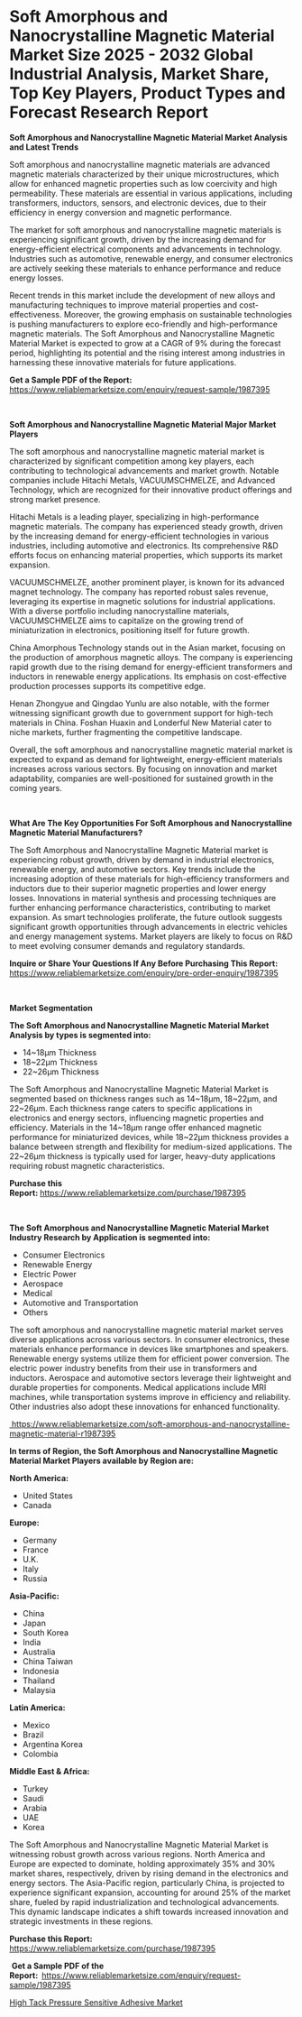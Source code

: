 <p><h1>Soft Amorphous and Nanocrystalline Magnetic Material Market Size 2025 - 2032 Global Industrial Analysis, Market Share, Top Key Players, Product Types and Forecast Research Report</h1></p><p><strong>Soft Amorphous and Nanocrystalline Magnetic Material Market Analysis and Latest Trends</strong></p>
<p><p>Soft amorphous and nanocrystalline magnetic materials are advanced magnetic materials characterized by their unique microstructures, which allow for enhanced magnetic properties such as low coercivity and high permeability. These materials are essential in various applications, including transformers, inductors, sensors, and electronic devices, due to their efficiency in energy conversion and magnetic performance.</p><p>The market for soft amorphous and nanocrystalline magnetic materials is experiencing significant growth, driven by the increasing demand for energy-efficient electrical components and advancements in technology. Industries such as automotive, renewable energy, and consumer electronics are actively seeking these materials to enhance performance and reduce energy losses.</p><p>Recent trends in this market include the development of new alloys and manufacturing techniques to improve material properties and cost-effectiveness. Moreover, the growing emphasis on sustainable technologies is pushing manufacturers to explore eco-friendly and high-performance magnetic materials. The Soft Amorphous and Nanocrystalline Magnetic Material Market is expected to grow at a CAGR of 9% during the forecast period, highlighting its potential and the rising interest among industries in harnessing these innovative materials for future applications.</p></p>
<p><strong>Get a Sample PDF of the Report:&nbsp;</strong> <a href="https://www.reliablemarketsize.com/enquiry/request-sample/1987395?utm_campaign=2457&utm_medium=2&utm_source=Github&utm_content=ia&utm_term=03042025&utm_id=soft-amorphous-and-nanocrystalline-magnetic-material">https://www.reliablemarketsize.com/enquiry/request-sample/1987395</a></p>
<p>&nbsp;</p>
<p><strong>Soft Amorphous and Nanocrystalline Magnetic Material Major Market Players</strong></p>
<p><p>The soft amorphous and nanocrystalline magnetic material market is characterized by significant competition among key players, each contributing to technological advancements and market growth. Notable companies include Hitachi Metals, VACUUMSCHMELZE, and Advanced Technology, which are recognized for their innovative product offerings and strong market presence.</p><p>Hitachi Metals is a leading player, specializing in high-performance magnetic materials. The company has experienced steady growth, driven by the increasing demand for energy-efficient technologies in various industries, including automotive and electronics. Its comprehensive R&D efforts focus on enhancing material properties, which supports its market expansion.</p><p>VACUUMSCHMELZE, another prominent player, is known for its advanced magnet technology. The company has reported robust sales revenue, leveraging its expertise in magnetic solutions for industrial applications. With a diverse portfolio including nanocrystalline materials, VACUUMSCHMELZE aims to capitalize on the growing trend of miniaturization in electronics, positioning itself for future growth.</p><p>China Amorphous Technology stands out in the Asian market, focusing on the production of amorphous magnetic alloys. The company is experiencing rapid growth due to the rising demand for energy-efficient transformers and inductors in renewable energy applications. Its emphasis on cost-effective production processes supports its competitive edge.</p><p>Henan Zhongyue and Qingdao Yunlu are also notable, with the former witnessing significant growth due to government support for high-tech materials in China. Foshan Huaxin and Londerful New Material cater to niche markets, further fragmenting the competitive landscape.</p><p>Overall, the soft amorphous and nanocrystalline magnetic material market is expected to expand as demand for lightweight, energy-efficient materials increases across various sectors. By focusing on innovation and market adaptability, companies are well-positioned for sustained growth in the coming years.</p></p>
<p>&nbsp;</p>
<p><strong>What Are The Key Opportunities For Soft Amorphous and Nanocrystalline Magnetic Material Manufacturers?</strong></p>
<p><p>The Soft Amorphous and Nanocrystalline Magnetic Material market is experiencing robust growth, driven by demand in industrial electronics, renewable energy, and automotive sectors. Key trends include the increasing adoption of these materials for high-efficiency transformers and inductors due to their superior magnetic properties and lower energy losses. Innovations in material synthesis and processing techniques are further enhancing performance characteristics, contributing to market expansion. As smart technologies proliferate, the future outlook suggests significant growth opportunities through advancements in electric vehicles and energy management systems. Market players are likely to focus on R&D to meet evolving consumer demands and regulatory standards.</p></p>
<p><strong>Inquire or Share Your Questions If Any Before Purchasing This Report:</strong> <a href="https://www.reliablemarketsize.com/enquiry/pre-order-enquiry/1987395?utm_campaign=2457&utm_medium=2&utm_source=Github&utm_content=ia&utm_term=03042025&utm_id=soft-amorphous-and-nanocrystalline-magnetic-material">https://www.reliablemarketsize.com/enquiry/pre-order-enquiry/1987395</a></p>
<p>&nbsp;</p>
<p><strong>Market Segmentation</strong></p>
<p><strong>The Soft Amorphous and Nanocrystalline Magnetic Material Market Analysis by types is segmented into:</strong></p>
<p><ul><li>14~18μm Thickness</li><li>18~22μm Thickness</li><li>22~26μm Thickness</li></ul></p>
<p><p>The Soft Amorphous and Nanocrystalline Magnetic Material Market is segmented based on thickness ranges such as 14~18μm, 18~22μm, and 22~26μm. Each thickness range caters to specific applications in electronics and energy sectors, influencing magnetic properties and efficiency. Materials in the 14~18μm range offer enhanced magnetic performance for miniaturized devices, while 18~22μm thickness provides a balance between strength and flexibility for medium-sized applications. The 22~26μm thickness is typically used for larger, heavy-duty applications requiring robust magnetic characteristics.</p></p>
<p><strong>Purchase this Report:&nbsp;</strong><a href="https://www.reliablemarketsize.com/purchase/1987395?utm_campaign=2457&utm_medium=2&utm_source=Github&utm_content=ia&utm_term=03042025&utm_id=soft-amorphous-and-nanocrystalline-magnetic-material">https://www.reliablemarketsize.com/purchase/1987395</a></p>
<p>&nbsp;</p>
<p><strong>The Soft Amorphous and Nanocrystalline Magnetic Material Market Industry Research by Application is segmented into:</strong></p>
<p><ul><li>Consumer Electronics</li><li>Renewable Energy</li><li>Electric Power</li><li>Aerospace</li><li>Medical</li><li>Automotive and Transportation</li><li>Others</li></ul></p>
<p><p>The soft amorphous and nanocrystalline magnetic material market serves diverse applications across various sectors. In consumer electronics, these materials enhance performance in devices like smartphones and speakers. Renewable energy systems utilize them for efficient power conversion. The electric power industry benefits from their use in transformers and inductors. Aerospace and automotive sectors leverage their lightweight and durable properties for components. Medical applications include MRI machines, while transportation systems improve in efficiency and reliability. Other industries also adopt these innovations for enhanced functionality.</p></p>
<p><a href="https://www.reliablemarketsize.com/soft-amorphous-and-nanocrystalline-magnetic-material-r1987395?utm_campaign=2457&utm_medium=2&utm_source=Github&utm_content=ia&utm_term=03042025&utm_id=soft-amorphous-and-nanocrystalline-magnetic-material">&nbsp;https://www.reliablemarketsize.com/soft-amorphous-and-nanocrystalline-magnetic-material-r1987395</a></p>
<p><strong>In terms of Region, the Soft Amorphous and Nanocrystalline Magnetic Material Market Players available by Region are:</strong></p>
<p>
    <p> <strong> North America: </strong>
        <ul>
            <li>United States</li>
            <li>Canada</li>
        </ul>
        </p> 
    <p> <strong> Europe: </strong>
        <ul>
            <li>Germany</li>
            <li>France</li>
            <li>U.K.</li>
            <li>Italy</li>
            <li>Russia</li>
        </ul>
        </p> 
    <p> <strong> Asia-Pacific: </strong>
        <ul>
            <li>China</li>
            <li>Japan</li>
            <li>South Korea</li>
            <li>India</li>
            <li>Australia</li>
            <li>China Taiwan</li>
            <li>Indonesia</li>
            <li>Thailand</li>
            <li>Malaysia</li>
        </ul>
        </p> 
    <p> <strong> Latin America: </strong>
        <ul>
            <li>Mexico</li>
            <li>Brazil</li>
            <li>Argentina Korea</li>
            <li>Colombia</li>
        </ul>
        </p> 
    <p> <strong> Middle East & Africa: </strong>
        <ul>
            <li>Turkey</li>
            <li>Saudi</li>
            <li>Arabia</li>
            <li>UAE</li>
            <li>Korea</li>
        </ul>
    </p>
    </p>
<p><p>The Soft Amorphous and Nanocrystalline Magnetic Material Market is witnessing robust growth across various regions. North America and Europe are expected to dominate, holding approximately 35% and 30% market shares, respectively, driven by rising demand in the electronics and energy sectors. The Asia-Pacific region, particularly China, is projected to experience significant expansion, accounting for around 25% of the market share, fueled by rapid industrialization and technological advancements. This dynamic landscape indicates a shift towards increased innovation and strategic investments in these regions.</p></p>
<p><strong>Purchase this Report: </strong><a href="https://www.reliablemarketsize.com/purchase/1987395?utm_campaign=2457&utm_medium=2&utm_source=Github&utm_content=ia&utm_term=03042025&utm_id=soft-amorphous-and-nanocrystalline-magnetic-material">https://www.reliablemarketsize.com/purchase/1987395</a></p>
<p>&nbsp;<strong>Get a Sample PDF of the Report:&nbsp;&nbsp;</strong><a href="https://www.reliablemarketsize.com/enquiry/request-sample/1987395?utm_campaign=2457&utm_medium=2&utm_source=Github&utm_content=ia&utm_term=03042025&utm_id=soft-amorphous-and-nanocrystalline-magnetic-material">https://www.reliablemarketsize.com/enquiry/request-sample/1987395</a></p>
<p><strong></strong></p>
<p><p><a href="https://github.com/cheryjhonson/Market-Research-Report-List-1/blob/main/high-tack-pressure-sensitive-adhesive-market.md?utm_campaign=2457&utm_medium=2&utm_source=Github&utm_content=ia&utm_term=03042025&utm_id=soft-amorphous-and-nanocrystalline-magnetic-material">High Tack Pressure Sensitive Adhesive Market</a></p></p>